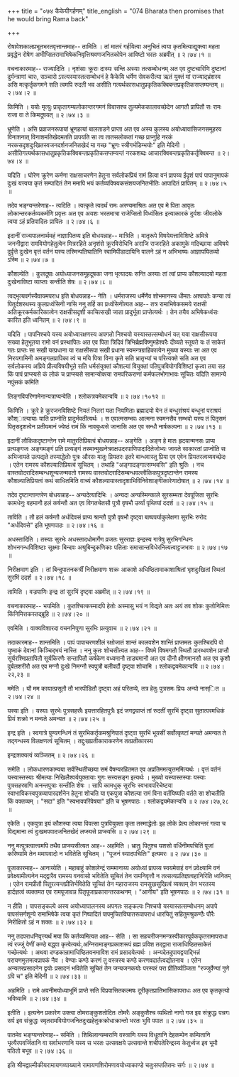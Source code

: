 +++
title = "०७४ कैकेयीगर्हणम्"
title_english = "074 Bharata then promises that he would bring Rama back"

+++


रोषावेशकालप्रभूतभरतवृत्तान्तमाह-- तामिति । तां मातरं गर्हयित्वा अनुचितं
त्वया कृतमित्याद्युक्त्वा महता प्रवृद्धेन रोषेण
अभीप्सितरामाभिषेकनिवृत्तिश्रवणजनितकोपेन आविष्टो भरतः अब्रवीत्  ॥  २।७४।१
 ॥   

  

वचनाकारमाह-- राज्यादिति । नृशंसाः क्रूराः दास्यः सन्ति अस्याः
तत्सम्बोधनम् अत एव दुष्टचारिणि दुष्टानां दुर्मन्त्राणां चारः, सञ्चारो
ऽस्त्यस्यास्तत्सम्बोधनं हे कैकेयि धर्मेण सेवकरीत्या ऋतं युक्तं मां
राज्याद्भ्रंशस्व असि मत्कृर्तृकगमने सति त्वमपि रुदती भव असीति
गत्यर्थकासधातुप्रकृतिकक्विबन्तप्रकृतिकसप्तम्यन्तम्  ॥  २।७४।२  ॥   

  

किमिति । ययोः मृत्युः प्राकृतागम्यलोकान्तरगमनं विवासश्च
तुल्यमेककालावच्छेदेन आगतौ प्रापितौ सः रामः राजा वा ते किमदूषयत्  ॥ 
२।७४।३  ॥   

  

भ्रूणेति । असि प्रव्राजनरूपायां भ्रूणहत्यां बालताडने प्राप्ता अत एव अस्य
कुलस्य अयोध्यावासिजनसमूहरय विनाशनात् विनाशमतिखेदमतति प्रापयति सा त्व
तातसलोकतां गच्छ प्राप्नुहि नरकं नरकसदृशदुःखितस्वजनदर्शनजनितखेदं मा गच्छ
"भ्रूणः स्त्रीगर्भडिम्भयोः" इति मेदिनी ।
असीतिगत्यर्थकासधातुप्रकृतिकक्विबन्तप्रकृतिकसप्तम्यन्तं नरकशब्दः
आचारक्विबन्तप्रकृतिकर्तृक्विबन्त  ॥  २।७४।४  ॥   

  

यदिति । घोरेण क्रूरेण कर्मणा राक्षसाचरणेन हेतुना सर्वलोकप्रियं रामं
हित्वा वनं प्रापय्य ईदृशं पापं पापानुमापकं दुःखं यत्त्वया कृतं सम्पादितं
तेन ममापि भयं कर्तव्यविषयकसंशयजनितभीतिः आपादितं प्रापितम्  ॥  २।७४।५  ॥   

  

तदेव भङ्ग्यन्तरेणाह-- त्वदिति । त्वत्कृते त्वदर्थं रामः अरण्यमाश्रितः अत
एव मे पिता आवृतः लोकान्तरकर्तव्यकर्मणि प्रवृत्तः अत एव अयशः भरतमात्रा
राजेप्सितो विध्वंसितः इत्याकारकं दुर्यशः जीवलोके त्वया ऽहं प्रतिपादितः
प्रापितः  ॥  २।७४।६  ॥   

  

इदानीं राज्यपालनार्थमहं नाज्ञापितव्य इति बोधयन्नाह-- मात्रिति । मातृरूपे
विषयेयत्ताविशिष्टे अमित्रे जननीद्वारा रामवियोगहेतुत्वेन मित्ररहिते
अनृशंसे क्रूरविरोधिनि अराजि राजरहिते अकामुके मदिच्छाया अविषये दुर्वृत्ते
दुःखेन वृत्तं वर्तनं यस्य तस्मिन्पतिघातिनि स्वामिपीडादायिनि पालने ऽहं न
अभिभाष्यः आज्ञापयितव्यो ऽस्मि  ॥  २।७४।७  ॥   

  

कौशल्येति । कुलदूषाः अयोध्याजनसमूहदूषका जना भृत्यादयः सन्ति अस्याः तां
त्वां प्राप्य कौशल्यादयो महता दुःखेनाविष्टा व्याप्ताः सन्तीति शेषः  ॥ 
२।७४।८  ॥   

  

त्वद्भृत्यवर्गस्यैवायमपराध इति बोधयन्नाह-- नेति । धर्मराजस्य धर्मेणैव
शोभमानस्य धीमतः अश्वपतेः कन्या त्वं पितुर्दशरथस्य कुलप्रध्वंसिनी नासि
ननु तर्हि का प्रध्वंसिनीत्यत आह-- तत्र रामाभिषेकसमये राक्षसी
अतिक्रूरकर्मकारिकात्वेन राक्षसीसदृशी काचित्सखी जाता प्रादुर्भूता
प्राप्तेत्यर्थः । तेन तयैव अभिषेकध्वंसः कारित इति ध्वनितम्  ॥  २।७४।९
 ॥   

  

यदिति । पापनिश्चये यस्य अयोध्यारक्षणस्य अपगतो निश्चयो यस्यास्तत्सम्बोधनं
यत् यया राक्षसीरूपया सख्या हेतुभूतया रामो वनं प्रस्थापितः अत एव पिता
त्रिदिवं त्रिभिर्ब्रह्मविष्णुमहेश्वरैः दीव्यते स्तूयते यः तं साकेतं गतः
प्राप्तः सा सखी यत्प्रधाना या राक्षसीरूपा सखी प्रधाना
स्वमन्त्रग्राहिकात्वेन मुख्या यस्याः सा अत एव निरयगामिनी अमङ्गलप्रापिका
त्वं च मयि पित्रा विना कृते सति भ्रातृभ्यां च परित्यक्ते सति अत एव
सर्वलोकस्य अप्रिये प्रीत्यविषयीभूते सति धर्मसंयुक्तां कौशल्यां वियुक्तां
पतिपुत्रवियोगविशिष्टां कृत्वा तया सह किं पापं प्राप्स्यसे कं लोकं च
प्राप्स्यसे सामान्योक्त्या रामपरिकराणां कर्मफलभोगाभावः सूचितः यदिति
सामान्ये नपुंसकं कमिति  

लिङ्गविपरिणामेनान्यत्राप्यन्वेति । श्लोकत्रयमेकान्वयि  ॥  २।७४।१०१२  ॥   

  

किमिति । क्रूरे हे क्रूरजनविशिष्टे नियतं नितरां यता नियमिताः ब्रह्मादयो
येन तं बन्धुसंश्रयं बन्धूनां पराश्रयं कौश्ाल्यायाः याति प्राप्नोति
प्रादुर्भवतीत्यर्थः । स एवात्मसम्भवः आत्मना स्वमनसैव सम्भवो यस्य तं
पितृसमं पितृसदृशत्वेन प्रतीयमानं ज्येष्ठं रामं किं नावबुध्यसे जानासि अत
एव सन्धौ नार्षकल्पना  ॥  २।७४।१३  ॥   

  

इदानीं लौकिकदृष्टान्तेन रामे मातुरतिप्रियत्वं बोधयन्नाह-- अङ्गेति । अङ्ग
हे मातः हृदयान्मनसः प्राप्य प्रत्यङ्गजः अङ्गमङ्गं प्रति प्रत्यङ्गं
तस्मान्मुखनेत्रवक्षउदरपाणिपादादितेजोभ्यः जायते साकारतां प्राप्नोति सः
अभिजायते उत्पद्यते तस्माद्धेतोः पुत्रः औरसः मातुः प्रियतरः इतरे
बान्धवास्तु प्रिया एव एवेन प्रियतरत्वव्यवच्छेदः । एतेन रामस्य
कौशल्यातिप्रियत्वं सूचितम् । तथाहि "अङ्गादङ्गात्सम्भवसि" इति श्रुतिः ।
नच वास्तवोदरादिसम्बन्धशून्यजन्मवतो रामस्य
वास्तवोदरादिसम्बन्धवल्लौकिकपुत्रदृष्टान्तेन रामस्य कौशल्यातिप्रियत्वं
कथं साधितमिति वाच्यं कौशल्यायास्तादृशाभिविनिवेशाङ्गीकारेणादोषात्  ॥ 
२।७४।१४  ॥   

  

तदेव दृष्टान्तान्तरेण बोधयन्नाह-- अन्यदेत्यादिभिः । अन्यदा
अन्यस्मिन्काले सुरसम्मता देवपूजिता सुरभिः कामधेनुः वहमानौ हलं कर्षन्तौ
अत एव विगतचेतसौ पुत्रौ वृषभौ उर्व्यां पृथिव्यां ददर्श  ॥  २।७४।१५  ॥   

  

ताविति । तौ हलं कर्षन्तौ अर्धदिवसं प्राप्य श्रान्तौ पुत्रौ वृषभौ
दृष्ट्वा बाष्पपर्याकुलेक्षणा सुरभिः रुरोद "अर्धदिवसे" इति भूषणपाठः  ॥ 
२।७४।१६  ॥   

  

अधस्तादिति । तस्याः सुरभेः अधस्तादधोमार्गेण व्रजतः सुरराज्ञः इन्द्रस्य
गात्रेषु सुरभिगन्धिनः शोभनगन्धविशिष्टाः सूक्ष्माः बिन्दवः
अश्रुबिन्दुकणिकाः पतिताः समासान्तविधेरनित्यत्वाट्टजभावः  ॥  २।७४।१७  ॥   

  

निरीक्षमाण इति । तां बिन्दुपातनकर्त्रीं निरीक्षमाणः शक्रः आकाशे
अधिष्ठितामाकाशाश्रितां भृशदुःखितां स्थितां सुरभिं ददर्श  ॥  २।७४।१८  ॥   

  

तामिति । वज्रपाणिः इन्द्रः तां सुरभिं दृष्ट्वा अब्रवीत्  ॥  २।७४।१९  ॥   

  

वचनाकारमाह-- भयमिति । कुतश्चित्कस्मादपि हेतोः अस्मासु भयं न विद्यते अतः
अयं तव शोकः कुतोनिमित्तः किंनिमित्तकस्तद्ब्रूहि  ॥  २।७४।२०  ॥   

  

एवमिति । वाक्यविशारदा वचननिपुणा सुरभिः प्रत्युवाच  ॥  २।७४।२१  ॥   

  

तदाकारमाह-- शान्तमिति । पापं पापाचरणशीलं रक्षोजातं शान्तं कालवशेन
शान्तिं प्राप्तमतः कुतश्चिदपि वो युष्माकं देवानां किञ्चिद्भयं नास्ति ।
ननु कुतः शोचसीत्यत आह-- विषमे विषमगतौ स्थितौ प्रारब्धवशेन प्राप्तौ
सूर्यरश्मिप्रतापितौ सूर्यकिरणैः सन्तापितौ कर्षकेण वध्यमानौ ताड्यमानौ अत
एव दीनौ क्षीणमानसौ अत एव कृशौ दुर्बलशरीरौ अत एव मग्नौ दुःखे निमग्नौ
स्वपुत्रौ बलीवर्दौ दृष्ट्वा शोचामि । श्लोकद्वयमेकान्वयि  ॥  २।७४।२२,२३
 ॥   

  

ममेति । यौ मम कायात्प्रसूतौ तौ भारपीडितौ दृष्ट्वा अहं परितप्ये, तत्र
हेतुः पुत्रसमः प्रियः अन्यो नास्ित  ॥  २।७४।२४  ॥   

  

यस्या इति । यस्याः सुरभेः पुत्रसहस्रैः इयत्तारहितपुत्रैः इदं
जगद्व्याप्तं तां रुदतीं सुरभिं दृष्ट्वा सुतात्परमधिकं प्रियं शक्रो न
मन्यते अमन्यत  ॥  २।७४।२५  ॥   

  

इन्द्र इति । स्वगात्रे पुण्यगन्धिनं तं सुरभिकर्तृकमश्रुनिपातं दृष्ट्वा
सुरभिं भूयसीं सर्वोत्कृष्टां मन्यते अमन्यत ते तद्गन्धस्य विलक्षणत्वं
सूचितम् । तद्दुःखप्रतीकाराकरणेन तत्प्रतीकारस्य  

इन्द्राशक्यत्वं व्यञ्जितम्  ॥  २।७४।२६  ॥   

  

समेति । लोकधारणकाम्यया सर्वस्थितीच्छया समं वैषम्यरहितमत एव
अप्रतिममत्युत्तममित्यर्थः । वृत्तं वर्तनं यस्यास्तस्याः श्रीमत्याः
निखिलैश्वर्ययुक्तायाः गुणः सत्त्वसङ्ग इत्यर्थः । मुख्यो यस्यास्तस्याः
यस्याः पुत्रसहस्राणि अनन्तपुत्राः सन्तीति शेषः । सापि कामधुक् सुरभिः
स्वभावपरिचेष्टया स्वाभाविकस्वपुत्रव्यापारदर्शनेन हेतुना शोचति या
एकपुत्रा कौशल्या रामं विना वर्तयिष्यति वर्तते सा शोचतीति किं वक्तव्यम् ।
"सदा" इति "स्वभावपरिवेषया" इति च भूषणपाठः । श्लोकद्वयमेकान्वयि  ॥ 
२।७४।२७,२८  ॥   

  

एकेति । एकपुत्रा इयं कौशस्या त्वया विवत्सा पुत्रवियुक्ता कृता
तस्माद्धेतोः इह लोके प्रेत्य लोकान्तरं गत्वा च विद्यमाना त्वं
दुःखमपवादजनितखेदं लप्स्यसे प्राप्स्यसि  ॥  २।७४।२९  ॥   

  

ननु मत्पुत्रत्वात्त्वमपि तथैव प्राप्स्यसीत्यत आह-- अहमिति । भ्रातुः
पितुश्च यशसो वर्धिनीमपचितिं पूजां करिष्यामि तेन ममापवादो न भवितेति
सूचितम् । "पूजनं स्यादपचितिः" इत्यमरः  ॥  २।७४।३०  ॥   

  

पूजाकारमाह-- आनाय्येति । महाबाहुं कोशलेन्द्रं राममानाय्य अयोध्यां
प्रापय्य स्वयमेवाहं वनं प्रवेक्ष्यामि वनं प्रवेक्ष्यामीत्यनेन मद्द्वारैव
रामस्य वनवासो भवितेति सूचितं तेन रामनिवृत्तौ न
तत्सत्यप्रतिज्ञत्वहानिरिति ध्वनितम् । एतेन रामप्रीतौ
पितुरत्यन्तप्रीतिर्भवितेति सूचितं तेन महाराजस्य रामसुखसुखित्वं व्यक्तम्
तेन भरतस्य हार्दज्ञत्वं व्यक्तमत एव रामपूजावन्न पितृपूजाप्रकारान्तरकथनम्
। "आनीय" इति भूषणपाठः  ॥  २।७४।३१  ॥   

  

न हीति । पापसङ्कल्पे अस्य अयोध्यापालनस्य अपगतः सङ्कल्पः निश्चयो
यस्यास्तत्सम्बोधनम् अपापे पापसंसर्गशून्ये रामाभिषेके त्वया कृतं
निष्पादितं पापमुचितविघातरूपापराधं धारयितुं सहितुमश्रुकण्ठैः पौरैः
निरीक्षितो ऽहं न शक्तः  ॥  २।७४।३२  ॥   

  

ननु तदपराधनिवृत्त्यर्थं मया किं कर्तव्यमित्यत आह-- सेति । सा
सहचरीजनमन्त्रस्वीकारपूर्वककृतरामापराधा त्वं रज्जुं वेणीं कण्ठे बद्ध्वा
कृत्वेत्यर्थः,अग्निरामाङ्गप्रकाशरूपं ब्रह्म प्रविश तद्द्वारा
राजाधिष्ठितसाकेतं गच्छेत्यर्थः । अथवा दण्डकान्रामाधिष्ठितवनमाविश रामं
प्रसादयेत्यर्थः । अन्यदेतदुपायद्वयाद्भिन्नं परायणमुत्तमत्वप्रापकं नैव ।
वेण्याः कण्ठे करणं तु वस्त्रस्य कण्ठे करणवदार्तत्वद्योतनाय । एतेन
अन्यतरप्रसादनेन द्वयोः प्रसादनं भवितेति सूचितं तेन जन्यजनकयोः परस्परं
परा प्रीतिर्व्यञ्जिता "रज्जुर्वेण्यां गुणे ऽपि च" इति मेदिनी  ॥  २।७४।३३
 ॥   

  

अहमिति । रामे अवनीमयोध्याभूमिं प्राप्ते सति विप्रवासितकल्मषः
दूरीकृतप्रातिभासिकापराधः अत एव कृतकृत्यो भविष्यामि  ॥  २।७४।३४  ॥   

  

इतीति । इत्यनेन प्रकारेण उक्त्वा तोमराङ्कुशतोदितः तोमरैः अङ्कुशैश्च
व्यथितो नागो गज इव संक्रुद्धः पन्नगः सर्प इव संक्रुद्धः
स्मृतरामवियोगजनितदुःखहेतुकक्रोधाक्रान्तो भरतः भुवि पपात  ॥  २।७४।३५  ॥   

  

पातमेव भङ्ग्यन्तरेणाह-- समिति । शिथिलान्यम्बराणि वस्त्राणि यस्य विधूतानि
देहकम्पेन कम्पितानि भृत्यैरपवर्जितानि वा सर्वाभरणानि यस्य स भरतः
उत्सवक्षये उत्सवान्ते शचीपतेरिन्द्रस्य केतुर्ध्वज इव भूमौ पतितो बभूव  ॥ 
२।७४।३६  ॥   

  

इति श्रीमद्वाल्मीकीयरामायणव्याख्याने रामायणशिरोमणावयोध्याकाण्डे
चतुःसप्ततितमः सर्गः  ॥  २।७४  ॥   

  

  


